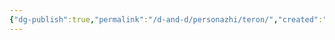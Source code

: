 ```yaml
---
{"dg-publish":true,"permalink":"/d-and-d/personazhi/teron/","created":"2024-03-25T23:55:58.883+03:00","updated":"2024-03-25T23:56:11.392+03:00"}
---
```


